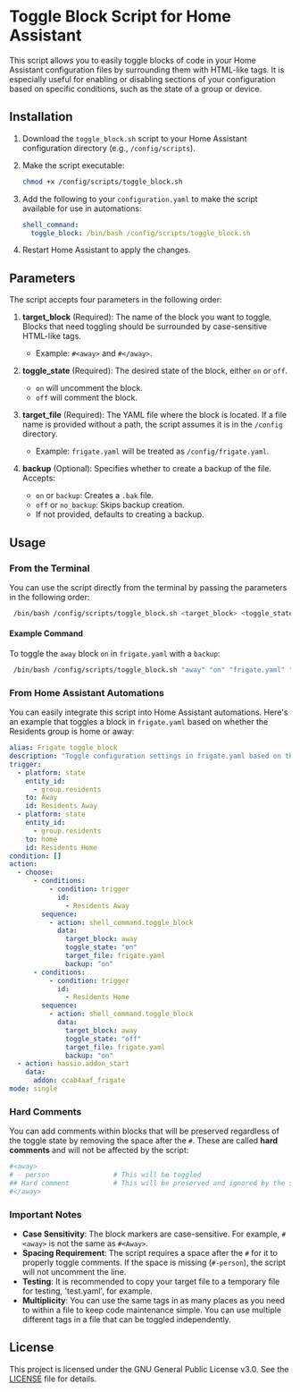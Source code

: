 # Toggle Block Script for Home Assistant

This script allows you to easily toggle blocks of code in your Home Assistant configuration files by surrounding them with HTML-like tags. It is especially useful for enabling or disabling sections of your configuration based on specific conditions, such as the state of a group or device.

## Installation

1. Download the `toggle_block.sh` script to your Home Assistant configuration directory (e.g., `/config/scripts`).

2. Make the script executable:
   
   ```bash
   chmod +x /config/scripts/toggle_block.sh
   ```
   
4. Add the following to your `configuration.yaml` to make the script available for use in automations:
   
    ```yaml
    shell_command:
      toggle_block: /bin/bash /config/scripts/toggle_block.sh
    ```
   
4. Restart Home Assistant to apply the changes.

## Parameters

The script accepts four parameters in the following order:

1. **target_block** (Required): The name of the block you want to toggle. Blocks that need toggling should be surrounded by case-sensitive HTML-like tags.
   - Example: `#<away>` and `#</away>`.

2. **toggle_state** (Required): The desired state of the block, either `on` or `off`.
   - `on` will uncomment the block.
   - `off` will comment the block.

3. **target_file** (Required): The YAML file where the block is located. If a file name is provided without a path, the script assumes it is in the `/config` directory.
   - Example: `frigate.yaml` will be treated as `/config/frigate.yaml`.

4. **backup** (Optional): Specifies whether to create a backup of the file. Accepts:
   - `on` or `backup`: Creates a `.bak` file.
   - `off` or `no_backup`: Skips backup creation.
   - If not provided, defaults to creating a backup.

## Usage

### From the Terminal

You can use the script directly from the terminal by passing the parameters in the following order:

  ```bash
   /bin/bash /config/scripts/toggle_block.sh <target_block> <toggle_state> <target_file> <backup>
  ```

#### Example Command

To toggle the `away` block `on` in `frigate.yaml` with a `backup`:

  ```bash
   /bin/bash /config/scripts/toggle_block.sh "away" "on" "frigate.yaml" "backup"
  ```

### From Home Assistant Automations

You can easily integrate this script into Home Assistant automations. Here's an example that toggles a block in `frigate.yaml` based on whether the Residents group is home or away:

```yaml
alias: Frigate toggle_block
description: "Toggle configuration settings in frigate.yaml based on the state of the Residents group"
trigger:
  - platform: state
    entity_id:
      - group.residents
    to: Away
    id: Residents Away
  - platform: state
    entity_id:
      - group.residents
    to: home
    id: Residents Home
condition: []
action:
  - choose:
      - conditions:
          - condition: trigger
            id:
              - Residents Away
        sequence:
          - action: shell_command.toggle_block
            data:
              target_block: away
              toggle_state: "on"
              target_file: frigate.yaml
              backup: "on"
      - conditions:
          - condition: trigger
            id:
              - Residents Home
        sequence:
          - action: shell_command.toggle_block
            data:
              target_block: away
              toggle_state: "off"
              target_file: frigate.yaml
              backup: "on"
  - action: hassio.addon_start
    data:
      addon: ccab4aaf_frigate
mode: single
```

### Hard Comments

You can add comments within blocks that will be preserved regardless of the toggle state by removing the space after the `#`. These are called **hard comments** and will not be affected by the script:

```yaml
#<away>
# - person                # This will be toggled
## Hard comment           # This will be preserved and ignored by the script
#</away>
```

### Important Notes

- **Case Sensitivity**: The block markers are case-sensitive. For example, `#<away>` is not the same as `#<Away>`.
- **Spacing Requirement**: The script requires a space after the `#` for it to properly toggle comments. If the space is missing (`#-person`), the script will not uncomment the line.
- **Testing**: It is recommended to copy your target file to a temporary file for testing, 'test.yaml', for example.
- **Multiplicity**: You can use the same tags in as many places as you need to within a file to keep code maintenance simple. You can use multiple different tags in a file that can be toggled independently.

## License

This project is licensed under the GNU General Public License v3.0. See the [LICENSE](LICENSE) file for details.
